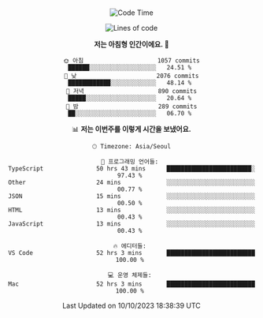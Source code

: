 <div align="center">

<br />

 <!--START_SECTION:waka-->
![Code Time](http://img.shields.io/badge/Code%20Time-1%2C392%20hrs%2054%20mins-blue)

![Lines of code](https://img.shields.io/badge/%EC%A0%80%EB%8A%94%20%EC%97%AC%ED%83%9C%EA%B9%8C%EC%A7%80%20-3.3%20million%20%EC%A4%84%EC%9D%98%20%EC%BD%94%EB%93%9C%EB%A5%BC%20%EC%9E%91%EC%84%B1%ED%96%88%EC%96%B4%EC%9A%94.-blue)

**저는 아침형 인간이에요. 🐤** 

```text
🌞 아침                     1057 commits        ██████░░░░░░░░░░░░░░░░░░░   24.51 % 
🌆 낮　                     2076 commits        ████████████░░░░░░░░░░░░░   48.14 % 
🌃 저녁                     890 commits         █████░░░░░░░░░░░░░░░░░░░░   20.64 % 
🌙 밤　                     289 commits         ██░░░░░░░░░░░░░░░░░░░░░░░   06.70 % 
```


📊 **저는 이번주를 이렇게 시간을 보냈어요.** 

```text
🕑︎ Timezone: Asia/Seoul

💬 프로그래밍 언어들: 
TypeScript               50 hrs 43 mins      ████████████████████████░   97.43 % 
Other                    24 mins             ░░░░░░░░░░░░░░░░░░░░░░░░░   00.77 % 
JSON                     15 mins             ░░░░░░░░░░░░░░░░░░░░░░░░░   00.50 % 
HTML                     13 mins             ░░░░░░░░░░░░░░░░░░░░░░░░░   00.43 % 
JavaScript               13 mins             ░░░░░░░░░░░░░░░░░░░░░░░░░   00.43 % 

🔥 에디터들: 
VS Code                  52 hrs 3 mins       █████████████████████████   100.00 % 

💻 운영 체제들: 
Mac                      52 hrs 3 mins       █████████████████████████   100.00 % 
```


 Last Updated on 10/10/2023 18:38:39 UTC
<!--END_SECTION:waka-->

</div>

